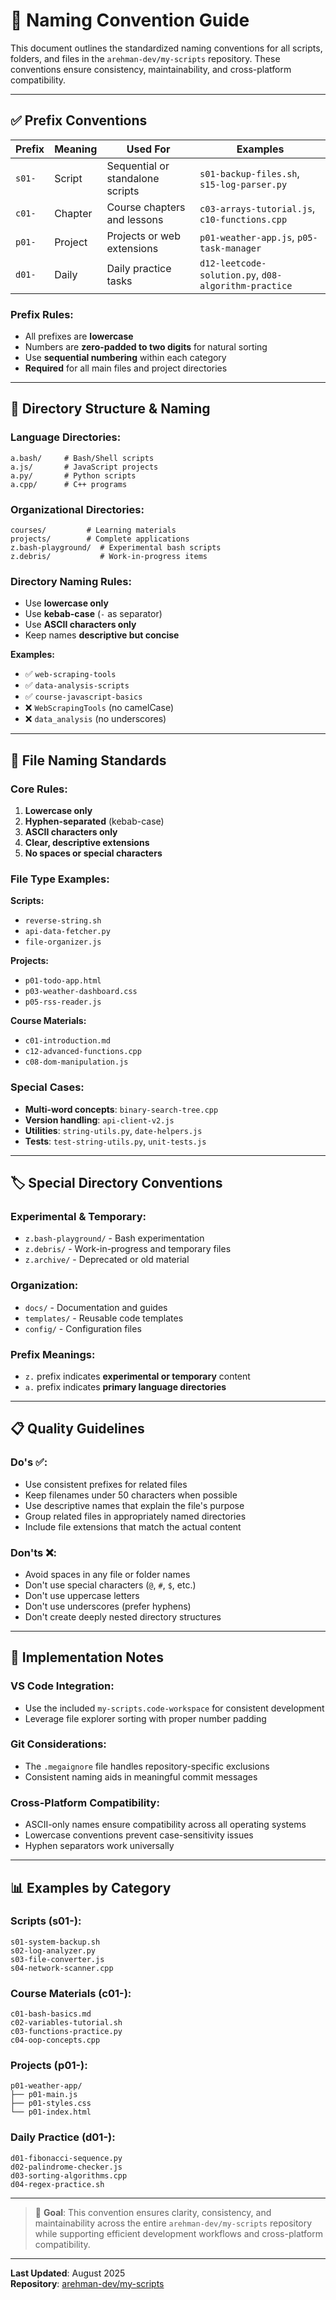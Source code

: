 # 📘 Naming Convention Guide

This document outlines the standardized naming conventions for all scripts, folders, and files in the `arehman-dev/my-scripts` repository. These conventions ensure consistency, maintainability, and cross-platform compatibility.

---

## ✅ Prefix Conventions

| Prefix | Meaning        | Used For                           | Examples |
|--------|----------------|------------------------------------|----------|
| `s01-` | Script         | Sequential or standalone scripts   | `s01-backup-files.sh`, `s15-log-parser.py` |
| `c01-` | Chapter        | Course chapters and lessons        | `c03-arrays-tutorial.js`, `c10-functions.cpp` |
| `p01-` | Project        | Projects or web extensions         | `p01-weather-app.js`, `p05-task-manager` |
| `d01-` | Daily          | Daily practice tasks               | `d12-leetcode-solution.py`, `d08-algorithm-practice` |

### Prefix Rules:
- All prefixes are **lowercase**
- Numbers are **zero-padded to two digits** for natural sorting
- Use **sequential numbering** within each category
- **Required** for all main files and project directories

---

## 📂 Directory Structure & Naming

### Language Directories:
```
a.bash/     # Bash/Shell scripts
a.js/       # JavaScript projects
a.py/       # Python scripts
a.cpp/      # C++ programs
```

### Organizational Directories:
```
courses/         # Learning materials
projects/        # Complete applications
z.bash-playground/  # Experimental bash scripts
z.debris/           # Work-in-progress items
```

### Directory Naming Rules:
- Use **lowercase only**
- Use **kebab-case** (`-` as separator)
- Use **ASCII characters only**
- Keep names **descriptive but concise**

**Examples:**
- ✅ `web-scraping-tools`
- ✅ `data-analysis-scripts`
- ✅ `course-javascript-basics`
- ❌ `WebScrapingTools` (no camelCase)
- ❌ `data_analysis` (no underscores)

---

## 📄 File Naming Standards

### Core Rules:
1. **Lowercase only**
2. **Hyphen-separated** (kebab-case)
3. **ASCII characters only**
4. **Clear, descriptive extensions**
5. **No spaces or special characters**

### File Type Examples:

**Scripts:**
- `reverse-string.sh`
- `api-data-fetcher.py`
- `file-organizer.js`

**Projects:**
- `p01-todo-app.html`
- `p03-weather-dashboard.css`
- `p05-rss-reader.js`

**Course Materials:**
- `c01-introduction.md`
- `c12-advanced-functions.cpp`
- `c08-dom-manipulation.js`

### Special Cases:
- **Multi-word concepts**: `binary-search-tree.cpp`
- **Version handling**: `api-client-v2.js`
- **Utilities**: `string-utils.py`, `date-helpers.js`
- **Tests**: `test-string-utils.py`, `unit-tests.js`

---

## 🏷️ Special Directory Conventions

### Experimental & Temporary:
- `z.bash-playground/` - Bash experimentation
- `z.debris/` - Work-in-progress and temporary files
- `z.archive/` - Deprecated or old material

### Organization:
- `docs/` - Documentation and guides
- `templates/` - Reusable code templates
- `config/` - Configuration files

### Prefix Meanings:
- `z.` prefix indicates **experimental or temporary** content
- `a.` prefix indicates **primary language directories**

---

## 📋 Quality Guidelines

### Do's ✅:
- Use consistent prefixes for related files
- Keep filenames under 50 characters when possible
- Use descriptive names that explain the file's purpose
- Group related files in appropriately named directories
- Include file extensions that match the actual content

### Don'ts ❌:
- Avoid spaces in any file or folder names
- Don't use special characters (`@`, `#`, `$`, etc.)
- Don't use uppercase letters
- Don't use underscores (prefer hyphens)
- Don't create deeply nested directory structures

---

## 🔧 Implementation Notes

### VS Code Integration:
- Use the included `my-scripts.code-workspace` for consistent development
- Leverage file explorer sorting with proper number padding

### Git Considerations:
- The `.megaignore` file handles repository-specific exclusions
- Consistent naming aids in meaningful commit messages

### Cross-Platform Compatibility:
- ASCII-only names ensure compatibility across all operating systems
- Lowercase conventions prevent case-sensitivity issues
- Hyphen separators work universally

---

## 📊 Examples by Category

### Scripts (s01-):
```
s01-system-backup.sh
s02-log-analyzer.py
s03-file-converter.js
s04-network-scanner.cpp
```

### Course Materials (c01-):
```
c01-bash-basics.md
c02-variables-tutorial.sh
c03-functions-practice.py
c04-oop-concepts.cpp
```

### Projects (p01-):
```
p01-weather-app/
├── p01-main.js
├── p01-styles.css
└── p01-index.html
```

### Daily Practice (d01-):
```
d01-fibonacci-sequence.py
d02-palindrome-checker.js
d03-sorting-algorithms.cpp
d04-regex-practice.sh
```

---

> 🎯 **Goal**: This convention ensures clarity, consistency, and maintainability across the entire `arehman-dev/my-scripts` repository while supporting efficient development workflows and cross-platform compatibility.

---

**Last Updated**: August 2025  
**Repository**: [arehman-dev/my-scripts](https://github.com/arehman-dev/my-scripts)